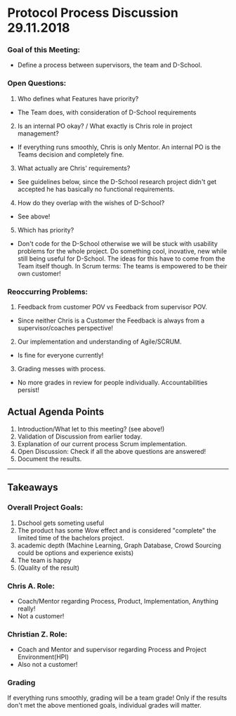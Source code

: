 # Protocol Process Discussion 29.11.2018

### Goal of this Meeting:
- Define a process between supervisors, the team and D-School.

### Open Questions:
1. Who defines what Features have priority?
- The Team does, with consideration of D-School requirements
2. Is an internal PO okay? / What exactly is Chris role in project management?
- If everything runs smoothly, Chris is only Mentor. An internal PO is the Teams decision and completely fine.
3. What actually are Chris' requirements?
- See guidelines below, since the D-School research project didn't get accepted he has basically no functional requirements.
4. How do they overlap with the wishes of D-School?
- See above!
5. Which has priority?
- Don't code for the D-School otherwise we will be stuck with usability problems for the whole project. Do something cool, inovative, new while still being useful for D-School. The ideas for this have to come from the Team itself though. In Scrum terms: The teams is empowered to be their own customer!

### Reoccurring Problems:
1. Feedback from customer POV vs Feedback from supervisor POV.
- Since neither Chris is a Customer the Feedback is always from a supervisor/coaches perspective!
2. Our implementation and understanding of Agile/SCRUM.
- Is fine for everyone currently! 
3. Grading messes with process.
- No more grades in review for people individually. Accountabilities persist!

## Actual Agenda Points
1. Introduction/What let to this meeting? (see above!)
2. Validation of Discussion from earlier today.
3. Explanation of our current process Scrum implementation.
4. Open Discussion: Check if all the above questions are answered!
5. Document the results.

____
## Takeaways
### Overall Project Goals:
1. Dschool gets someting useful
2. The product has some Wow effect and is considered "complete" the limited time of the bachelors project.
3. academic depth (Machine Learning, Graph Database, Crowd Sourcing could be options and experience exists)
4. The team is happy
5. (Quality of the result)

### Chris A. Role:
- Coach/Mentor regarding Process, Product, Implementation, Anything really!
- Not a customer!

### Christian Z. Role:
- Coach and Mentor and supervisor regarding Process and Project Environment(HPI)
- Also not a customer!

### Grading
If everything runs smoothly, grading will be a team grade! Only if the results don't met the above mentioned goals, individual grades will matter.
